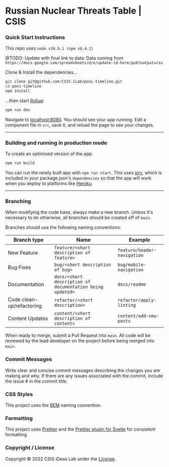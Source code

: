 # Russian Nuclear Threats Table | CSIS

### Quick Start Instructions

This repo uses `node v16.9.1 (npm v8.4.1)`

@TODO: Update with final link to data: 
Data coming from `https://docs.google.com/spreadsheets/d/e/update-id-here/pub?output=csv`

Clone & Install the dependencies...

```bash
git clone git@github.com:CSIS-iLab/poni-timeline.git
cd poni-timeline
npm install
```

...then start [Rollup](https://rollupjs.org):

```bash
npm run dev
```

Navigate to [localhost:8080](http://localhost:8080). You should see your app running. Edit a component file in `src`, save it, and reload the page to see your changes.

---

### Building and running in production mode

To create an optimised version of the app:

```bash
npm run build
```

You can run the newly built app with `npm run start`. This uses [sirv](https://github.com/lukeed/sirv), which is included in your package.json's `dependencies` so that the app will work when you deploy to platforms like [Heroku](https://heroku.com).

---

### Branching

When modifying the code base, always make a new branch. Unless it's necessary to do otherwise, all branches should be created off of `main`.

Branches should use the following naming conventions:

| Branch type               | Name                                                      | Example                     |
| ------------------------- | --------------------------------------------------------- | --------------------------- |
| New Feature               | `feature/<short description of feature>`                  | `feature/header-navigation` |
| Bug Fixes                 | `bug/<short description of bug>`                          | `bug/mobile-navigation`     |
| Documentation             | `docs/<short description of documentation being updated>` | `docs/readme`               |
| Code clean-up/refactoring | `refactor/<short description>`                            | `refactor/apply-linting`    |
| Content Updates           | `content/<short description of content>`                  | `content/add-new-posts`     |

When ready to merge, submit a Pull Request into `main`. All code will be reviewed by the lead developer on the project before being merged into `main`.

### Commit Messages

Write clear and concise commit messages describing the changes you are making and why. If there are any issues associated with the commit, include the issue # in the commit title.

### CSS Styles

This project uses the [BEM](http://getbem.com/introduction/) naming convention.

### Formatting

This project uses [Prettier](https://prettier.io/) and the [Prettier plugin for Svelte](https://github.com/sveltejs/prettier-plugin-svelte) for consistent formatting.

### Copyright / License

Copyright © 2022 CSIS iDeas Lab under the [License](LICENSE).
